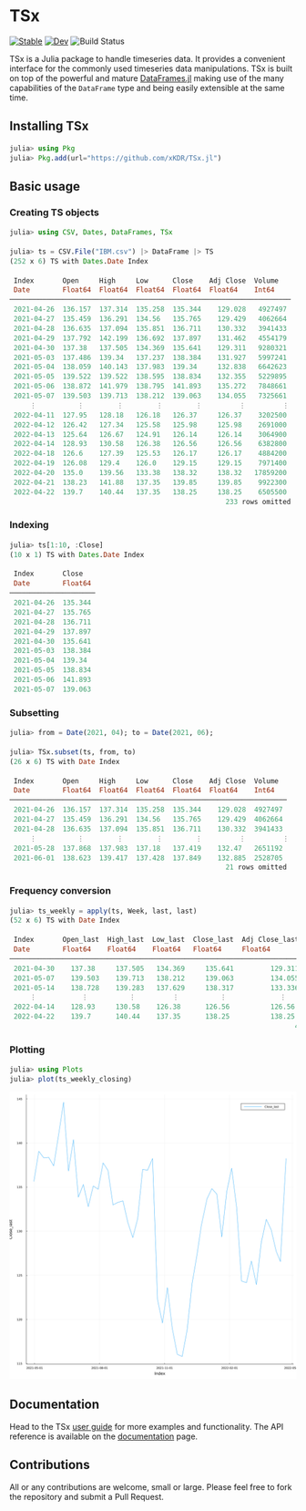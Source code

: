 # TSx

[![Stable](https://img.shields.io/badge/docs-stable-blue.svg)](https://xKDR.github.io/TSx.jl/stable)
[![Dev](https://img.shields.io/badge/docs-dev-blue.svg)](https://xKDR.github.io/TSx.jl/dev)
![Build Status](https://github.com/xKDR/TSx.jl/actions/workflows/documentation.yml/badge.svg)

TSx is a Julia package to handle timeseries data. It provides a
convenient interface for the commonly used timeseries data
manipulations. TSx is built on top of the powerful and mature
[DataFrames.jl](https://github.com/JuliaData/DataFrames.jl) making
use of the many capabilities of the `DataFrame` type and being easily
extensible at the same time.

## Installing TSx

```julia
julia> using Pkg
julia> Pkg.add(url="https://github.com/xKDR/TSx.jl")
```

## Basic usage

### Creating TS objects
```julia
julia> using CSV, Dates, DataFrames, TSx

julia> ts = CSV.File("IBM.csv") |> DataFrame |> TS
(252 x 6) TS with Dates.Date Index

 Index       Open     High     Low      Close    Adj Close  Volume
 Date        Float64  Float64  Float64  Float64  Float64    Int64
─────────────────────────────────────────────────────────────────────
 2021-04-26  136.157  137.314  135.258  135.344    129.028   4927497
 2021-04-27  135.459  136.291  134.56   135.765    129.429   4062664
 2021-04-28  136.635  137.094  135.851  136.711    130.332   3941433
 2021-04-29  137.792  142.199  136.692  137.897    131.462   4554179
 2021-04-30  137.38   137.505  134.369  135.641    129.311   9280321
 2021-05-03  137.486  139.34   137.237  138.384    131.927   5997241
 2021-05-04  138.059  140.143  137.983  139.34     132.838   6642623
 2021-05-05  139.522  139.522  138.595  138.834    132.355   5229895
 2021-05-06  138.872  141.979  138.795  141.893    135.272   7848661
 2021-05-07  139.503  139.713  138.212  139.063    134.055   7325661
     ⋮          ⋮        ⋮        ⋮        ⋮         ⋮         ⋮
 2022-04-11  127.95   128.18   126.18   126.37     126.37    3202500
 2022-04-12  126.42   127.34   125.58   125.98     125.98    2691000
 2022-04-13  125.64   126.67   124.91   126.14     126.14    3064900
 2022-04-14  128.93   130.58   126.38   126.56     126.56    6382800
 2022-04-18  126.6    127.39   125.53   126.17     126.17    4884200
 2022-04-19  126.08   129.4    126.0    129.15     129.15    7971400
 2022-04-20  135.0    139.56   133.38   138.32     138.32   17859200
 2022-04-21  138.23   141.88   137.35   139.85     139.85    9922300
 2022-04-22  139.7    140.44   137.35   138.25     138.25    6505500
                                                     233 rows omitted
```

### Indexing
```julia
julia> ts[1:10, :Close]
(10 x 1) TS with Dates.Date Index

 Index       Close
 Date        Float64
─────────────────────
 2021-04-26  135.344
 2021-04-27  135.765
 2021-04-28  136.711
 2021-04-29  137.897
 2021-04-30  135.641
 2021-05-03  138.384
 2021-05-04  139.34
 2021-05-05  138.834
 2021-05-06  141.893
 2021-05-07  139.063

```

### Subsetting
```julia
julia> from = Date(2021, 04); to = Date(2021, 06);

julia> TSx.subset(ts, from, to)
(26 x 6) TS with Date Index

 Index       Open     High     Low      Close    Adj Close  Volume  
 Date        Float64  Float64  Float64  Float64  Float64    Int64   
────────────────────────────────────────────────────────────────────
 2021-04-26  136.157  137.314  135.258  135.344    129.028  4927497
 2021-04-27  135.459  136.291  134.56   135.765    129.429  4062664
 2021-04-28  136.635  137.094  135.851  136.711    130.332  3941433
     ⋮          ⋮        ⋮        ⋮        ⋮         ⋮         ⋮
 2021-05-28  137.868  137.983  137.18   137.419    132.47   2651192
 2021-06-01  138.623  139.417  137.428  137.849    132.885  2528705
                                                     21 rows omitted
```

### Frequency conversion
```julia
julia> ts_weekly = apply(ts, Week, last, last)
(52 x 6) TS with Date Index

 Index       Open_last  High_last  Low_last  Close_last  Adj Close_last  Volume_last 
 Date        Float64    Float64    Float64   Float64     Float64         Int64       
─────────────────────────────────────────────────────────────────────────────────────
 2021-04-30    137.38     137.505   134.369     135.641         129.311      9280321
 2021-05-07    139.503    139.713   138.212     139.063         134.055      7325661
 2021-05-14    138.728    139.283   137.629     138.317         133.336      2873780
     ⋮           ⋮          ⋮         ⋮          ⋮             ⋮              ⋮
 2022-04-14    128.93     130.58    126.38      126.56          126.56       6382800
 2022-04-22    139.7      140.44    137.35      138.25          138.25       6505500
                                                                      47 rows omitted
```

### Plotting
```julia
julia> using Plots
julia> plot(ts_weekly_closing)
```

![](./docs/src/assets/ts-plot.svg)

## Documentation

Head to the TSx [user guide](https://xkdr.github.io/TSx.jl/dev/user_guide/) for more
examples and functionality. The API reference is available on the
[documentation](https://xkdr.github.io/TSx.jl/dev/api/) page.

## Contributions

All or any contributions are welcome, small or large. Please feel free
to fork the repository and submit a Pull Request.
